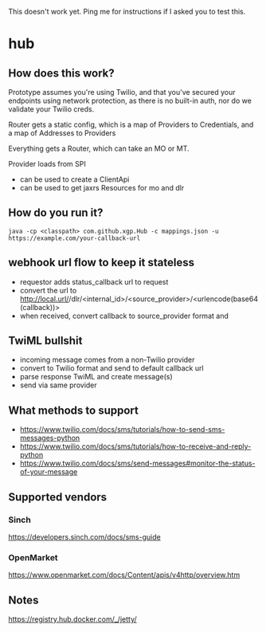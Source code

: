 This doesn't work yet. Ping me for instructions if I asked you to test this.

# hub

## How does this work?

Prototype assumes you're using Twilio, and that you've secured your endpoints using network protection, as there is no built-in auth, nor do we validate your Twilio creds.

Router gets a static config, which is a map of Providers to Credentials, and a map of Addresses to Providers

Everything gets a Router, which can take an MO or MT.

Provider loads from SPI
 - can be used to create a ClientApi
 - can be used to get jaxrs Resources for mo and dlr

## How do you run it?

`java -cp <classpath> com.github.xgp.Hub -c mappings.json -u https://example.com/your-callback-url`

## webhook url flow to keep it stateless

- requestor adds status_callback url to request
- convert the url to http://local.url/<provider>/dlr/<internal_id>/<source_provider>/<urlencode(base64(callback))>
- when received, convert callback to source_provider format and 

## TwiML bullshit

- incoming message comes from a non-Twilio provider
- convert to Twilio format and send to default callback url
- parse response TwiML and create message(s)
- send via same provider

## What methods to support

- https://www.twilio.com/docs/sms/tutorials/how-to-send-sms-messages-python
- https://www.twilio.com/docs/sms/tutorials/how-to-receive-and-reply-python
- https://www.twilio.com/docs/sms/send-messages#monitor-the-status-of-your-message

## Supported vendors

### Sinch

https://developers.sinch.com/docs/sms-guide

### OpenMarket

https://www.openmarket.com/docs/Content/apis/v4http/overview.htm

## Notes

https://registry.hub.docker.com/_/jetty/
